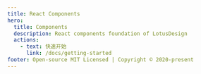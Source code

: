 ```yaml
---
title: React Components
hero:
  title: Components
  description: React components foundation of LotusDesign
  actions:
    - text: 快速开始
      link: /docs/getting-started
footer: Open-source MIT Licensed | Copyright © 2020-present
---
```

